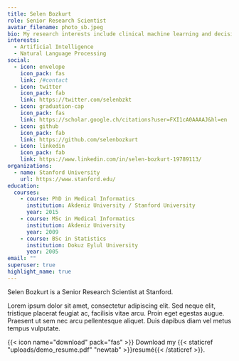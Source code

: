 ```yaml
---
title: Selen Bozkurt
role: Senior Research Scientist
avatar_filename: photo_sb.jpeg
bio: My research interests include clinical machine learning and decision support.
interests:
  - Artificial Intelligence
  - Natural Language Processing
social:
  - icon: envelope
    icon_pack: fas
    link: /#contact
  - icon: twitter
    icon_pack: fab
    link: https://twitter.com/selenbzkt
  - icon: graduation-cap
    icon_pack: fas
    link: https://scholar.google.ch/citations?user=FXI1cA0AAAAJ&hl=en
  - icon: github
    icon_pack: fab
    link: https://github.com/selenbozkurt
  - icon: linkedin
    icon_pack: fab
    link: https://www.linkedin.com/in/selen-bozkurt-19789113/
organizations:
  - name: Stanford University
    url: https://www.stanford.edu/
education:
  courses:
    - course: PhD in Medical Informatics
      institution: Akdeniz University / Stanford University
      year: 2015
    - course: MSc in Medical Informatics
      institution: Akdeniz University
      year: 2009
    - course: BSc in Statistics
      institution: Dokuz Eylul University
      year: 2005
email: ""
superuser: true
highlight_name: true
---
```

Selen Bozkurt is a Senior Research Scientist at Stanford. 

Lorem ipsum dolor sit amet, consectetur adipiscing elit. Sed neque elit, tristique placerat feugiat ac, facilisis vitae arcu. Proin eget egestas augue. Praesent ut sem nec arcu pellentesque aliquet. Duis dapibus diam vel metus tempus vulputate.

{{< icon name="download" pack="fas" >}} Download my {{< staticref "uploads/demo_resume.pdf" "newtab" >}}resumé{{< /staticref >}}.